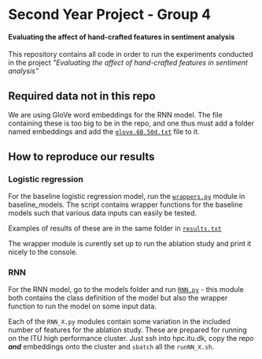 # Second Year Project - Group 4

#### Evaluating the affect of hand-crafted features in sentiment analysis

This repository contains all code in order to run the experiments conducted in the project *"Evaluating the affect of hand-crafted features in sentiment analysis"*

## Required data not in this repo

We are using GloVe word embeddings for the RNN model. The file containing these is too big to be in the repo, and one thus must add a folder named embeddings and add the [`glove.6B.50d.txt`](https://www.kaggle.com/watts2/glove6b50dtxt) file to it.

## How to reproduce our results

### Logistic regression

For the baseline logistic regression model, run the [`wrappers.py`](https://github.itu.dk/frph/2ndyearproject/blob/master/baseline_models/wrappers.py) module in baseline_models. The script contains wrapper functions for the baseline models such that various data inputs can easily be tested. 

Examples of results of these are in the same folder in [`results.txt`](https://github.itu.dk/frph/2ndyearproject/blob/master/baseline_models/results.txt)

The wrapper module is curently set up to run the ablation study and print it nicely to the console.

### RNN

For the RNN model, go to the models folder and run [`RNN.py`](https://github.itu.dk/frph/2ndyearproject/blob/master/models/RNN.py) - this module both contains the class definition of the model but also the wrapper function to run the model on some input data. 

Each of the `RNN_X.py` modules contain some variation in the included number of features for the ablation study. These are prepared for running on the ITU high performance cluster. Just ssh into hpc.itu.dk, copy the repo ***and*** embeddings onto the cluster and `sbatch` all the `runNN_X.sh`.



